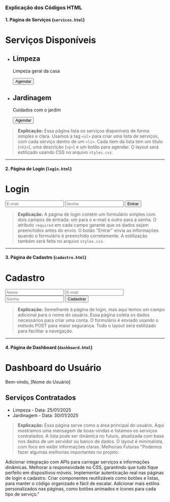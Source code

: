 
### **Explicação dos Códigos HTML**

#### **1. Página de Serviços (`servicos.html`)**

<!DOCTYPE html>
<html lang="en">
<head>
  <meta charset="UTF-8">
  <meta name="viewport" content="width=device-width, initial-scale=1.0">
  <title>Serviços Disponíveis</title>
  <link rel="stylesheet" href="styles.css">
</head>
<body>
  <div class="servicos">
    <h1>Serviços Disponíveis</h1>
    <ul>
      <li>
        <h2>Limpeza</h2>
        <p>Limpeza geral da casa</p>
        <button>Agendar</button>
      </li>
      <li>
        <h2>Jardinagem</h2>
        <p>Cuidados com o jardim</p>
        <button>Agendar</button>
      </li>
    </ul>
  </div>
</body>
</html>

> **Explicação:** 
> Essa página lista os serviços disponíveis de forma simples e clara. Usamos a tag `<ul>` para criar uma lista de serviços, com cada serviço dentro de um `<li>`. Cada item da lista tem um título (`<h2>`), uma descrição (`<p>`) e um botão para agendar. O layout será estilizado usando CSS no arquivo `styles.css`.

---

#### **2. Página de Login (`login.html`)**

<!DOCTYPE html>
<html lang="en">
<head>
  <meta charset="UTF-8">
  <meta name="viewport" content="width=device-width, initial-scale=1.0">
  <title>Login</title>
  <link rel="stylesheet" href="styles.css">
</head>
<body>
  <div class="login">
    <h1>Login</h1>
    <form action="#" method="POST">
      <input type="email" placeholder="E-mail" required>
      <input type="password" placeholder="Senha" required>
      <button type="submit">Entrar</button>
    </form>
  </div>
</body>
</html>


> **Explicação:** 
> A página de login contém um formulário simples com dois campos de entrada: um para o e-mail e outro para a senha. O atributo `required` em cada campo garante que os dados sejam preenchidos antes do envio. O botão "Entrar" envia as informações quando o formulário é preenchido corretamente. A estilização também será feita no arquivo `styles.css`.

---

#### **3. Página de Cadastro (`cadastro.html`)**

<!DOCTYPE html>
<html lang="en">
<head>
  <meta charset="UTF-8">
  <meta name="viewport" content="width=device-width, initial-scale=1.0">
  <title>Cadastro</title>
  <link rel="stylesheet" href="styles.css">
</head>
<body>
  <div class="cadastro">
    <h1>Cadastro</h1>
    <form action="#" method="POST">
      <input type="text" placeholder="Nome" required>
      <input type="email" placeholder="E-mail" required>
      <input type="password" placeholder="Senha" required>
      <button type="submit">Cadastrar</button>
    </form>
  </div>
</body>
</html>

> **Explicação:** 
> Semelhante à página de login, mas aqui temos um campo adicional para o nome do usuário. Essa página coleta os dados necessários para criar uma conta. O formulário é enviado usando o método POST para maior segurança. Todo o layout será estilizado para facilitar a navegação.

---

#### **4. Página de Dashboard (`dashboard.html`)**

<!DOCTYPE html>
<html lang="en">
<head>
  <meta charset="UTF-8">
  <meta name="viewport" content="width=device-width, initial-scale=1.0">
  <title>Dashboard</title>
  <link rel="stylesheet" href="styles.css">
</head>
<body>
  <div class="dashboard">
    <h1>Dashboard do Usuário</h1>
    <p>Bem-vindo, [Nome do Usuário]</p>
    <h2>Serviços Contratados</h2>
    <ul>
      <li>Limpeza - Data: 25/01/2025</li>
      <li>Jardinagem - Data: 30/01/2025</li>
    </ul>
  </div>
</body>
</html>

> **Explicação:** 
> Essa página serve como a área principal do usuário. Aqui mostramos uma mensagem de boas-vindas e listamos os serviços contratados. A lista pode ser dinâmica no futuro, atualizada com base nos dados de um servidor ou banco de dados. O layout é minimalista, com foco em exibir informações claras.
Melhorias Futuras
"Podemos fazer algumas melhorias importantes no projeto:

Adicionar integração com APIs para carregar serviços e informações dinâmicas.
Melhorar a responsividade no CSS, garantindo que tudo fique perfeito em dispositivos móveis.
Implementar autenticação real nas páginas de login e cadastro.
Criar componentes reutilizáveis como botões e listas, para manter o código organizado e fácil de escalar.
Adicionar mais estilos personalizados nas páginas, como botões animados e ícones para cada tipo de serviço."
